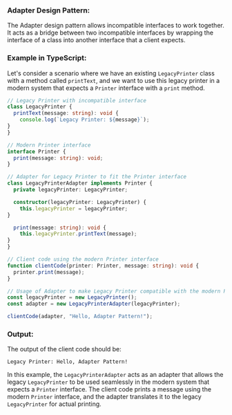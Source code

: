 ### Adapter Design Pattern:

The Adapter design pattern allows incompatible interfaces to work together. It acts as a bridge between two incompatible interfaces by wrapping the interface of a class into another interface that a client expects.

### Example in TypeScript:

Let's consider a scenario where we have an existing `LegacyPrinter` class with a method called `printText`, and we want to use this legacy printer in a modern system that expects a `Printer` interface with a `print` method.

```typescript
// Legacy Printer with incompatible interface
class LegacyPrinter {
  printText(message: string): void {
    console.log(`Legacy Printer: ${message}`);
}
}

// Modern Printer interface
interface Printer {
  print(message: string): void;
}

// Adapter for Legacy Printer to fit the Printer interface
class LegacyPrinterAdapter implements Printer {
  private legacyPrinter: LegacyPrinter;

  constructor(legacyPrinter: LegacyPrinter) {
    this.legacyPrinter = legacyPrinter;
}

  print(message: string): void {
    this.legacyPrinter.printText(message);
}
}

// Client code using the modern Printer interface
function clientCode(printer: Printer, message: string): void {
  printer.print(message);
}

// Usage of Adapter to make Legacy Printer compatible with the modern Printer interface
const legacyPrinter = new LegacyPrinter();
const adapter = new LegacyPrinterAdapter(legacyPrinter);

clientCode(adapter, "Hello, Adapter Pattern!");
```

### Output:

The output of the client code should be:

```
Legacy Printer: Hello, Adapter Pattern!
```

In this example, the `LegacyPrinterAdapter` acts as an adapter that allows the legacy `LegacyPrinter` to be used seamlessly in the modern system that expects a `Printer` interface. The client code prints a message using the modern `Printer` interface, and the adapter translates it to the legacy `LegacyPrinter` for actual printing.